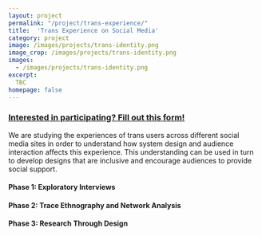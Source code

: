 ```yaml
---
layout: project
permalink: "/project/trans-experience/"
title:  'Trans Experience on Social Media'
category: project
image: /images/projects/trans-identity.png
image_crop: /images/projects/trans-identity.png
images:
  - /images/projects/trans-identity.png
excerpt:
  TBC
homepage: false
---
```


### [Interested in participating? Fill out this form!](https://goo.gl/forms/JovmT22iTUPElgWE3)

We are studying the experiences of trans users across different social media sites in order to understand how system design and audience interaction affects this experience. This understanding can be used in turn to develop designs that are inclusive and encourage audiences to provide social support.

#### Phase 1: Exploratory Interviews

#### Phase 2: Trace Ethnography and Network Analysis

#### Phase 3: Research Through Design


